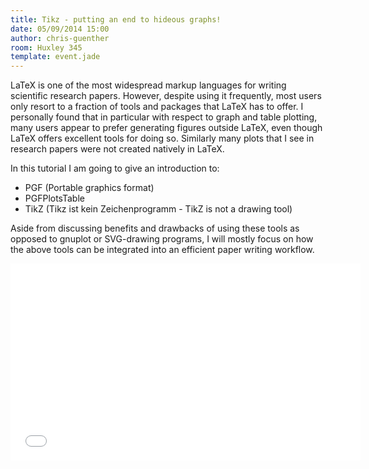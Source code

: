 ```yaml
---
title: Tikz - putting an end to hideous graphs!
date: 05/09/2014 15:00
author: chris-guenther
room: Huxley 345
template: event.jade
---
```

LaTeX is one of the most widespread markup languages for writing
scientific research papers. However, despite using it frequently, most
users only resort to a fraction of tools and packages that LaTeX has to
offer. I personally found that in particular with respect to graph and
table plotting, many users appear to prefer generating figures outside
LaTeX, even though LaTeX offers excellent tools for doing so. Similarly
many plots that I see in research papers were not created natively in
LaTeX.

In this tutorial I am going to give an introduction to:
* PGF (Portable graphics format)
* PGFPlotsTable
* TikZ (Tikz ist kein Zeichenprogramm - TikZ is not a drawing tool)

Aside from discussing benefits and drawbacks of using these tools as
opposed to gnuplot or SVG-drawing programs, I will mostly focus on how
the above tools can be integrated into an efficient paper writing
workflow.

<span class="more"></span>

<iframe class="center-block" width="560" height="315"
src="//www.youtube.com/embed/ZoofLe02To0" frameborder="0"
allowfullscreen></iframe>

